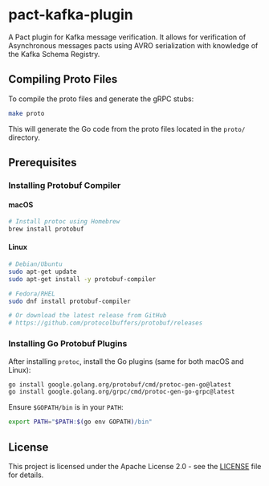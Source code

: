 # pact-kafka-plugin

A Pact plugin for Kafka message verification. It allows for verification of Asynchronous messages pacts using
AVRO serialization with knowledge of the Kafka Schema Registry.

## Compiling Proto Files

To compile the proto files and generate the gRPC stubs:

```bash
make proto
```

This will generate the Go code from the proto files located in the `proto/` directory.

## Prerequisites

### Installing Protobuf Compiler

#### macOS

```bash
# Install protoc using Homebrew
brew install protobuf
```

#### Linux

```bash
# Debian/Ubuntu
sudo apt-get update
sudo apt-get install -y protobuf-compiler

# Fedora/RHEL
sudo dnf install protobuf-compiler

# Or download the latest release from GitHub
# https://github.com/protocolbuffers/protobuf/releases
```

### Installing Go Protobuf Plugins

After installing `protoc`, install the Go plugins (same for both macOS and Linux):

```bash
go install google.golang.org/protobuf/cmd/protoc-gen-go@latest
go install google.golang.org/grpc/cmd/protoc-gen-go-grpc@latest
```

Ensure `$GOPATH/bin` is in your `PATH`:

```bash
export PATH="$PATH:$(go env GOPATH)/bin"
```

## License

This project is licensed under the Apache License 2.0 - see the [LICENSE](LICENSE) file for details.
